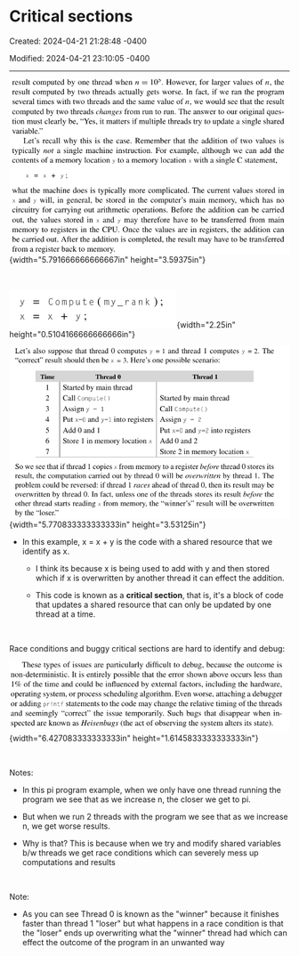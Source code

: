 # Critical sections

Created: 2024-04-21 21:28:48 -0400

Modified: 2024-04-21 23:10:05 -0400

---

![](media/Critical-sections-image2.png){width="5.791666666666667in" height="3.59375in"}

 

![](media/Critical-sections-image3.png){width="2.25in" height="0.5104166666666666in"}

![](media/Critical-sections-image4.png){width="5.770833333333333in" height="3.53125in"}

-   In this example, x = x + y is the code with a shared resource that we identify as x.

    -   I think its because x is being used to add with y and then stored which if x is overwritten by another thread it can effect the addition.

    -   This code is known as a **critical section**, that is, it's a block of code that updates a shared resource that can only be updated by one thread at a time.

 

Race conditions and buggy critical sections are hard to identify and debug:

![](media/Critical-sections-image5.png){width="6.427083333333333in" height="1.6145833333333333in"}

 

Notes:

-   In this pi program example, when we only have one thread running the program we see that as we increase n, the closer we get to pi.

-   But when we run 2 threads with the program we see that as we increase n, we get worse results.

-   Why is that? This is because when we try and modify shared variables b/w threads we get race conditions which can severely mess up computations and results

 

Note:

-   As you can see Thread 0 is known as the "winner" because it finishes faster than thread 1 "loser" but what happens in a race condition is that the "loser" ends up overwriting what the "winner" thread had which can effect the outcome of the program in an unwanted way





